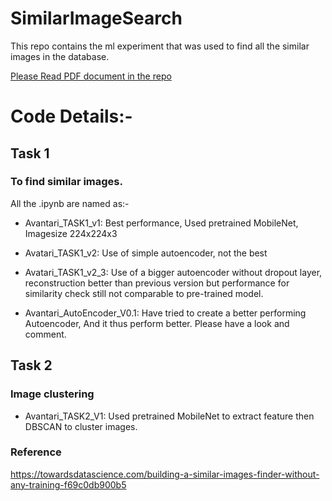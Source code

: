 # SimilarImageSearch
This repo contains the ml experiment that was used to find all the similar images in the database.

[Please Read PDF document in the repo](https://github.com/Aakash-ML/SimilarImageSearch/blob/master/Avatari_Doc.pdf)

# Code Details:- 
## Task 1
### To find similar images.

All the .ipynb are named as:- 

 * Avantari_TASK1_v1: Best performance, Used pretrained MobileNet, Imagesize 224x224x3
  
 * Avatari_TASK1_v2: Use of simple autoencoder, not the best
  
 * Avatari_TASK1_v2_3: Use of a bigger autoencoder without dropout layer, reconstruction better  than previous version but performance for similarity check still not comparable to pre-trained model.
 
* Avantari_AutoEncoder_V0.1: Have tried to create a better performing Autoencoder, And it thus perform better. Please have a look and comment.

## Task 2
### Image clustering
  * Avantari_TASK2_V1: Used pretrained MobileNet to extract feature then DBSCAN to cluster images.
  
### Reference
 https://towardsdatascience.com/building-a-similar-images-finder-without-any-training-f69c0db900b5
